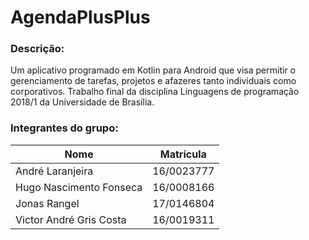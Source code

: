 # AgendaPlusPlus

### Descrição:

Um aplicativo programado em Kotlin para Android que visa permitir o
gerenciamento de tarefas, projetos e afazeres tanto individuais como
corporativos. Trabalho final da disciplina Linguagens de programação 2018/1 da
Universidade de Brasília.

### Integrantes do grupo:

Nome | Matrícula
---  | ---
André Laranjeira | 16/0023777
Hugo Nascimento Fonseca | 16/0008166
Jonas Rangel | 17/0146804
Victor André Gris Costa | 16/0019311
